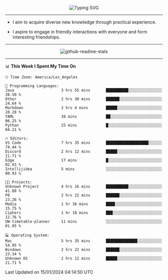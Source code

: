 <p align="center">
  <img src="https://readme-typing-svg.demolab.com?font=Fira+Code&weight=500&size=32&duration=2500&pause=1600&center=true&vCenter=true&random=false&width=1024&height=64&lines=Hi+there+%F0%9F%91%8B;I'm+delighted+you+could+make+it+here+%F0%9F%8E%89;I'm+Harry%2C+a+college+student+still+finding+my+way" alt="Typing SVG" />
</p>


---


- I aim to acquire diverse new knowledge through practical experience.

- I aspire to engage in friendly interactions with everyone and form interesting friendships.


---


<p align="center">
  <img src="https://github-readme-stats.vercel.app/api?username=Harry-Jing&show_icons=true" alt="github-readme-stats"/>
</p>


---

<!--START_SECTION:waka-->
📊 **This Week I Spent My Time On** 

```text
🕑︎ Time Zone: America/Los_Angeles

💬 Programming Languages: 
Java                     3 hrs 55 mins       ██████████░░░░░░░░░░░░░░░   38.50 % 
Other                    2 hrs 30 mins       ██████░░░░░░░░░░░░░░░░░░░   24.64 % 
Markdown                 2 hrs 4 mins        █████░░░░░░░░░░░░░░░░░░░░   20.28 % 
YAML                     38 mins             ██░░░░░░░░░░░░░░░░░░░░░░░   06.25 % 
Python                   25 mins             █░░░░░░░░░░░░░░░░░░░░░░░░   04.21 % 

🔥 Editors: 
VS Code                  7 hrs 35 mins       ███████████████████░░░░░░   74.44 % 
Discord                  2 hrs 12 mins       █████░░░░░░░░░░░░░░░░░░░░   21.71 % 
Edge                     17 mins             █░░░░░░░░░░░░░░░░░░░░░░░░   02.93 % 
Intellijidea             5 mins              ░░░░░░░░░░░░░░░░░░░░░░░░░   00.93 % 

🐱‍💻 Projects: 
Unknown Project          4 hrs 16 mins       ██████████░░░░░░░░░░░░░░░   41.88 % 
P0                       2 hrs 22 mins       ██████░░░░░░░░░░░░░░░░░░░   23.26 % 
Media                    1 hr 36 mins        ████░░░░░░░░░░░░░░░░░░░░░   15.75 % 
Ciphers                  1 hr 18 mins        ███░░░░░░░░░░░░░░░░░░░░░░   12.76 % 
UW-timetable-planner     11 mins             ░░░░░░░░░░░░░░░░░░░░░░░░░   01.95 % 

💻 Operating System: 
Mac                      5 hrs 35 mins       ██████████████░░░░░░░░░░░   54.95 % 
Windows                  2 hrs 22 mins       ██████░░░░░░░░░░░░░░░░░░░   23.34 % 
Unknown OS               2 hrs 12 mins       █████░░░░░░░░░░░░░░░░░░░░   21.71 % 
```


 Last Updated on 15/01/2024 04:14:50 UTC
<!--END_SECTION:waka-->
